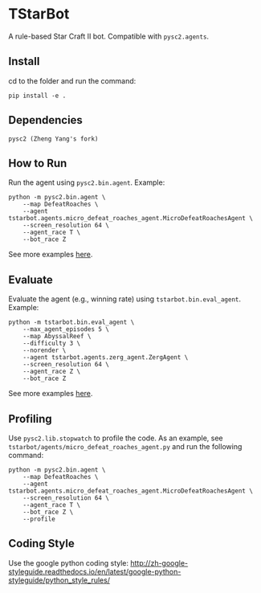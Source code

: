 # TStarBot

A rule-based Star Craft II bot. Compatible with `pysc2.agents`.

## Install
cd to the folder and run the command:
```
pip install -e .
```

## Dependencies
```
pysc2 (Zheng Yang's fork)
```

## How to Run
Run the agent using `pysc2.bin.agent`. Example:

```
python -m pysc2.bin.agent \
    --map DefeatRoaches \
    --agent tstarbot.agents.micro_defeat_roaches_agent.MicroDefeatRoachesAgent \
    --screen_resolution 64 \
    --agent_race T \
    --bot_race Z
```
See more examples [here](docs/examples_howtorun.md).

## Evaluate
Evaluate the agent (e.g., winning rate) using `tstarbot.bin.eval_agent`. Example:
```
python -m tstarbot.bin.eval_agent \
    --max_agent_episodes 5 \
    --map AbyssalReef \
    --difficulty 3 \
    --norender \
    --agent tstarbot.agents.zerg_agent.ZergAgent \
    --screen_resolution 64 \
    --agent_race Z \
    --bot_race Z
```
See more examples [here](docs/examples_evaluate.md).

## Profiling
Use `pysc2.lib.stopwatch` to profile the code. 
As an example, see `tstarbot/agents/micro_defeat_roaches_agent.py` and run the following command:
```
python -m pysc2.bin.agent \
    --map DefeatRoaches \
    --agent tstarbot.agents.micro_defeat_roaches_agent.MicroDefeatRoachesAgent \
    --screen_resolution 64 \
    --agent_race T \
    --bot_race Z \
    --profile
```

## Coding Style
Use the google python coding style:
http://zh-google-styleguide.readthedocs.io/en/latest/google-python-styleguide/python_style_rules/
